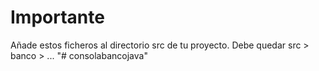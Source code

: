 # Importante

Añade estos ficheros al directorio src de tu proyecto. Debe quedar src > banco > ...
"# consolabancojava" 
